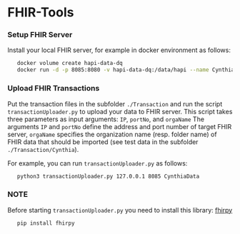 # FHIR-Tools


### Setup FHIR Server
Install your local FHIR server, for example in docker environment as follows:
```bash
   docker volume create hapi-data-dq
   docker run -d -p 8085:8080 -v hapi-data-dq:/data/hapi --name Cynthia_srv hapiproject/hapi:latest
```
### Upload FHIR Transactions 
Put the transaction files in the subfolder `./Transaction` and run the script `transactionUploader.py` to upload your data to FHIR server.
This script takes three parameters as input arguments: `IP`, `portNo`, and `orgaName`
The arguments `IP` and `portNo` define the address and port number of target FHIR server, `orgaName` specifies the organization name (resp. folder name) of FHIR data that should be imported (see test data in the subfolder `./Transaction/Cynthia`).

For example, you can run `transactionUploader.py` as follows:
```bash
   python3 transactionUploader.py 127.0.0.1 8085 CynthiaData
```

### NOTE
Before starting `transactionUploader.py` you need to install this library: [fhirpy](https://github.com/beda-software/fhir-py)
```bash
   pip install fhirpy
```

